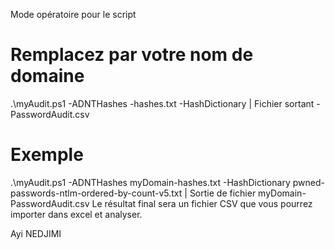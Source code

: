 Mode opératoire pour le script 

# Remplacez <DOMAINNAME> par votre nom de domaine
.\myAudit.ps1 -ADNTHashes <DOMAINNAME>-hashes.txt -HashDictionary <FICHIER TEXTE HIBP>  | Fichier sortant <DOMAINNAME>-PasswordAudit.csv
# Exemple
.\myAudit.ps1 -ADNTHashes myDomain-hashes.txt -HashDictionary pwned-passwords-ntlm-ordered-by-count-v5.txt | Sortie de fichier myDomain-PasswordAudit.csv
Le résultat final sera un fichier CSV que vous pourrez importer dans excel et analyser.

Ayi NEDJIMI
